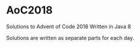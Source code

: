 # AoC2018
Solutions to Advent of Code 2018
Written in Java 8

Solutions are written as separate parts for each day.
